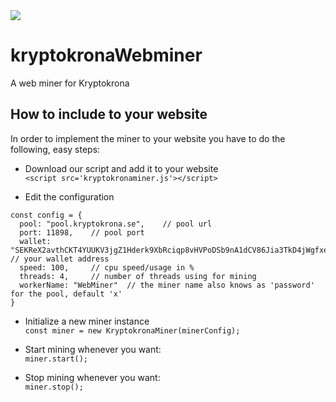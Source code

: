 <img src="https://camo.githubusercontent.com/d344c9e18b69f96502f3bf61b0dedc1ca9603af3/68747470733a2f2f6b727970746f6b726f6e612e73652f77702d636f6e74656e742f75706c6f6164732f323031392f30372f786b722d6c6f676f2d626c61636b2d746578742e706e67">

# kryptokronaWebminer
A web miner for Kryptokrona

## How to include to your website
In order to implement the miner to your website you have to do the following, easy steps:

 - Download our script and add it to your website  
  `<script src='kryptokronaminer.js'></script>`  

 - Edit the configuration
  ```
const config = {
	pool: "pool.kryptokrona.se",	// pool url
	port: 11898,	// pool port
	wallet: "SEKReX2avthCKT4YUUKV3jgZ1Hderk9XbRciqp8vHVPoDSb9nA1dCV86Jia3TkD4jWgfxeh1AEYV3DKEAesSb7mSAvNqf6cB6kR", // your wallet address
	speed: 100,		// cpu speed/usage in %
	threads: 4,		// number of threads using for mining
	workerName: "WebMiner"	// the miner name also knows as 'password' for the pool, default 'x'
}
  ```

  - Initialize a new miner instance  
  `const miner = new KryptokronaMiner(minerConfig);`

  - Start mining whenever you want:  
  `miner.start();`

  - Stop mining whenever you want:  
  `miner.stop();`
